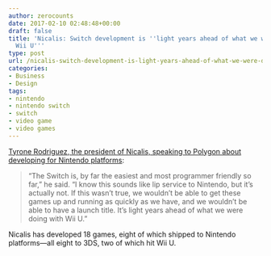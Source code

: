 ```yaml
---
author: zerocounts
date: 2017-02-10 02:48:48+00:00
draft: false
title: 'Nicalis: Switch development is ''light years ahead of what we were doing with
  Wii U'''
type: post
url: /nicalis-switch-development-is-light-years-ahead-of-what-we-were-doing-with-wii-u/
categories:
- Business
- Design
tags:
- nintendo
- nintendo switch
- switch
- video game
- video games
---
```


[Tyrone Rodriguez, the president of Nicalis, speaking to Polygon about developing for Nintendo platforms](http://www.polygon.com/2017/2/9/14554702/nintendo-switch-indie-friendly-binding-of-isaac-nicalis-tyrone-rodriguez):

> “The Switch is, by far the easiest and most programmer friendly so far,” he said. “I know this sounds like lip service to Nintendo, but it’s actually not. If this wasn’t true, we wouldn’t be able to get these games up and running as quickly as we have, and we wouldn’t be able to have a launch title. It’s light years ahead of what we were doing with Wii U.”

Nicalis has developed 18 games, eight of which shipped to Nintendo platforms—all eight to 3DS, two of which hit Wii U.

